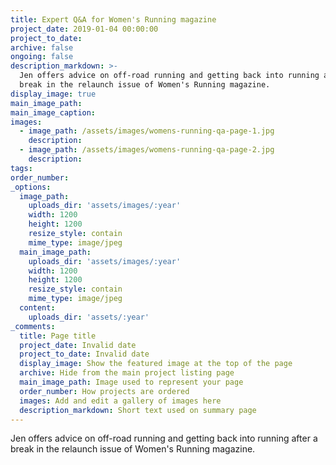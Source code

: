 ```yaml
---
title: Expert Q&A for Women's Running magazine
project_date: 2019-01-04 00:00:00
project_to_date:
archive: false
ongoing: false
description_markdown: >-
  Jen offers advice on off-road running and getting back into running after a
  break in the relaunch issue of Women's Running magazine.
display_image: true
main_image_path:
main_image_caption:
images:
  - image_path: /assets/images/womens-running-qa-page-1.jpg
    description:
  - image_path: /assets/images/womens-running-qa-page-2.jpg
    description:
tags:
order_number:
_options:
  image_path:
    uploads_dir: 'assets/images/:year'
    width: 1200
    height: 1200
    resize_style: contain
    mime_type: image/jpeg
  main_image_path:
    uploads_dir: 'assets/images/:year'
    width: 1200
    height: 1200
    resize_style: contain
    mime_type: image/jpeg
  content:
    uploads_dir: 'assets/:year'
_comments:
  title: Page title
  project_date: Invalid date
  project_to_date: Invalid date
  display_image: Show the featured image at the top of the page
  archive: Hide from the main project listing page
  main_image_path: Image used to represent your page
  order_number: How projects are ordered
  images: Add and edit a gallery of images here
  description_markdown: Short text used on summary page
---
```


Jen offers advice on off-road running and getting back into running after a break in the relaunch issue of Women's Running magazine.

&nbsp;